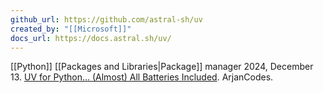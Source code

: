 ```yaml
---
github_url: https://github.com/astral-sh/uv
created_by: "[[Microsoft]]"
docs_url: https://docs.astral.sh/uv/
---
```



[[Python]] [[Packages and Libraries|Package]] manager
2024, December 13. [UV for Python… (Almost) All Batteries Included](http://localhost:5173/). ArjanCodes.
